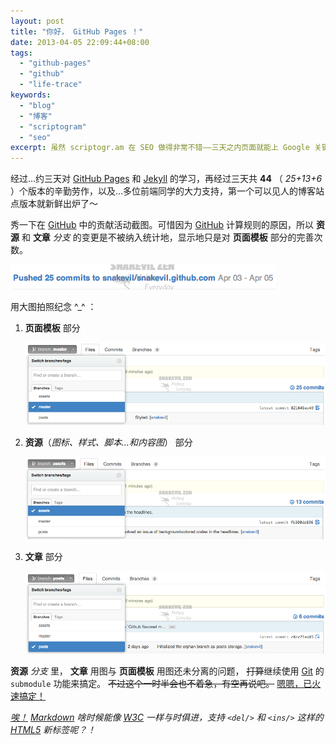 ```yaml
---
layout: post
title: "你好， GitHub Pages ！"
date: 2013-04-05 22:09:44+08:00
tags:
  - "github-pages"
  - "github"
  - "life-trace"
keywords:
  - "blog"
  - "博客"
  - "scriptogram"
  - "seo"
excerpt: 虽然 scriptogr.am 在 SEO 做得非常不错——三天之内页面就能上 Google 关键词搜索第一页——但样式实在是太苦手了，API 也简略到不能忍。所以在了解了 GitHub Pages 之后，果断搬家了。
---
```


经过…约三天对 [GitHub Pages][] 和 [Jekyll][] 的学习，再经过三天共 **44** （ *25+13+6* ）个版本的辛勤劳作，以及…多位前端同学的大力支持，第一个可以见人的博客站点版本就新鲜出炉了〜

秀一下在 [GitHub][] 中的贡献活动截图。可惜因为 [GitHub][] 计算规则的原因，所以 **资源** 和 **文章** *分支* 的变更是不被纳入统计地，显示地只是对 **页面模板** 部分的完善次数。

![Contribution Activity](/s/a/3/hello-github-pages-1.png)

[GitHub Pages]: https://help.github.com/categories/20/articles
[Jekyll]: https://github.com/mojombo/jekyll
[GitHub]: https://github.com

<!--more-->

用大图拍照纪念 ^_^ ：

1. **页面模板** 部分

	![Commits Snapshot on branch `Master`](/s/a/0/hello-github-pages-2.png)

1. **资源**（*图标、样式、脚本…和内容图*） 部分

	![Commits Snapshot on branch `Master`](/s/a/1/hello-github-pages-3.png)

1. **文章** 部分

	![Commits Snapshot on branch `Master`](/s/a/b/hello-github-pages-4.png)

**资源** *分支* 里， **文章** 用图与 **页面模板** 用图还未分离的问题， <del datetime="2013-04-05 23:24:32+08:00">打算</del>继续使用 [Git][] 的 `submodule` 功能来搞定。 <del datetime="2013-04-05 23:24:32+08:00">不过这个一时半会也不着急，有空再说吧。</del> <ins datetime="2013-04-05 23:24:32+08:00">嗯嗯，已火速搞定！</ins>

*<ins datetime="2013-04-05 23:46:00+08:00">唉！</ins> [Markdown][] 啥时候能像 [W3C][] 一样与时俱进，支持 `<del/>` 和 `<ins/>` 这样的 [HTML5][] 新标签呢？！*

[Git]: https://git.wiki.kernel.org/index.php/Git_FAQ
[Markdown]: http://daringfireball.net/projects/markdown/syntax
[W3C]: http://www.w3.org
[HTML5]: https://developer.mozilla.org/en-US/docs/HTML/HTML5
